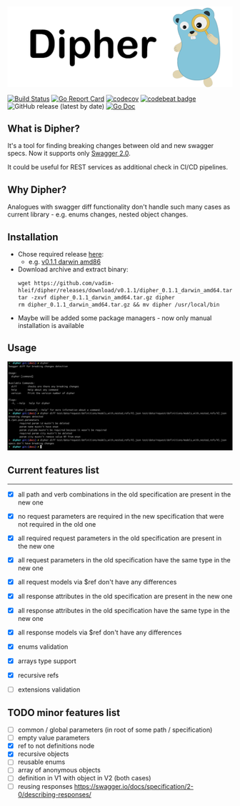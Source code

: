 ![](logo.png)

[![Build Status](https://travis-ci.com/vadim-hleif/dipher.svg?branch=master)](https://travis-ci.com/vadim-hleif/dipher)
[![Go Report Card](https://goreportcard.com/badge/github.com/vadim-hleif/dipher)](https://goreportcard.com/report/github.com/vadim-hleif/dipher)
[![codecov](https://codecov.io/gh/vadim-hleif/dipher/branch/master/graph/badge.svg)](https://codecov.io/gh/vadim-hleif/dipher)
[![codebeat badge](https://codebeat.co/badges/1ac4289a-df2b-4d0e-adc9-c54ea12a78c6)](https://codebeat.co/projects/github-com-vadim-hleif-dipher-master)
![GitHub release (latest by date)](https://img.shields.io/github/v/release/vadim-hleif/dipher)
[![Go Doc](https://img.shields.io/badge/godoc-reference-blue.svg?style=flat-square)](http://godoc.org/github.com/vadim-hleif/dipher/pkg)

## What is Dipher?
It's a tool for finding breaking changes between old and new swagger specs. Now it supports only [Swagger 2.0](https://swagger.io/specification/v2/).

It could be useful for REST services as additional check in CI/CD pipelines. 

## Why Dipher?

Analogues with swagger diff functionality don't handle such many cases as current library - e.g. enums changes, nested object changes.

## Installation
* Chose required release [here](https://github.com/vadim-hleif/dipher/releases/latest): 
   * e.g. [v0.1.1 darwin amd86](https://github.com/vadim-hleif/dipher/releases/download/v0.1.1/dipher_0.1.1_darwin_amd64.tar.gz)
* Download archive and extract binary:
    ```shell script
    wget https://github.com/vadim-hleif/dipher/releases/download/v0.1.1/dipher_0.1.1_darwin_amd64.tar.gz
    tar -zxvf dipher_0.1.1_darwin_amd64.tar.gz dipher
    rm dipher_0.1.1_darwin_amd64.tar.gz && mv dipher /usr/local/bin
    ```
* Maybe will be added some package managers - now only manual installation is available
## Usage
![](usage.png)

## Current features list
***
- [X] all path and verb combinations in the old specification are present in the new one
- [X] no request parameters are required in the new specification that were not required in the old one
- [X] all required request parameters in the old specification are present in the new one
- [X] all request parameters in the old specification have the same type in the new one
- [X] all request models via $ref don't have any differences
- [X] all response attributes in the old specification are present in the new one
- [X] all response attributes in the old specification have the same type in the new one
- [X] all response models via $ref don't have any differences
- [X] enums validation
- [X] arrays type support
- [X] recursive refs
- [ ] extensions validation


## TODO minor features list
- [ ] common / global parameters (in root of some path / specification)
- [ ] empty value parameters
- [X] ref to not definitions node
- [X] recursive objects
- [ ] reusable enums
- [ ] array of anonymous objects
- [ ] definition in V1 with object in V2 (both cases)
- [ ] reusing responses https://swagger.io/docs/specification/2-0/describing-responses/
